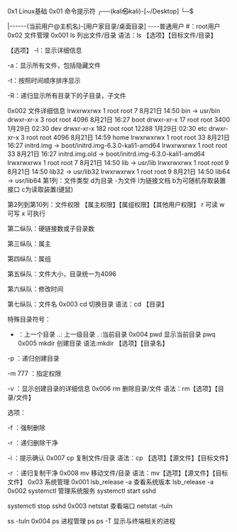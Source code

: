 0x1 Linux基础
0x01 命令提示符
┌──(kali㉿kali)-[~/Desktop]
└─$ 

|------(当前用户@主机名)-[用户家目录/桌面目录]
----普通用户
#：root用户
0x02 文件管理
0x001 ls 列出文件/目录
语法：ls 【选项】【目标文件/目录】

【选项】
-l：显示详细信息

-a：显示所有文件，包括隐藏文件

-t：按照时间顺序排序显示

-R：递归显示所有目录下的子目录，子文件


0x002 文件详细信息
lrwxrwxrwx   1 root root          7  8月21日 14:50 bin -> usr/bin
drwxr-xr-x   3 root root       4096  8月21日 16:27 boot
drwxr-xr-x  17 root root       3400  1月29日 02:30 dev
drwxr-xr-x 182 root root      12288  1月29日 02:30 etc
drwxr-xr-x   3 root root       4096  8月21日 14:59 home
lrwxrwxrwx   1 root root         33  8月21日 16:27 initrd.img -> boot/initrd.img-6.3.0-kali1-amd64
lrwxrwxrwx   1 root root         33  8月21日 16:27 initrd.img.old -> boot/initrd.img-6.3.0-kali1-amd64
lrwxrwxrwx   1 root root          7  8月21日 14:50 lib -> usr/lib
lrwxrwxrwx   1 root root          9  8月21日 14:50 lib32 -> usr/lib32
lrwxrwxrwx   1 root root          9  8月21日 14:50 lib64 -> usr/lib64
第1列：文件类型
d为目录
-为文件
l为链接文档
b为可随机存取装置接口
c为读取装置(键鼠)

第2列到第10列：文件权限
【属主权限】【属组权限】【其他用户权限】
r 可读 w 可写 x 可执行

第二纵队：硬链接数或子目录数

第三纵队：属主

第四纵队：属组

第五纵队：文件大小，目录统一为4096

第六纵队：修改时间

第七纵队：文件名
0x003 cd 切换目录
语法：cd 【目录】

特殊目录符号：

- ：上一个目录
..: 上一级目录
. :当前目录
0x004 pwd 显示当前目录
pwq
0x005 mkdir 创建目录
语法:mkdir 【选项】【目录名】

-p ：递归创建目录

-m 777 ：指定权限

-v ：显示创建目录的详细信息
0x006 rm 删除目录/文件
语法：rm【选项】【目录/文件】

选项：

-f ：强制删除

-r ：递归删除干净

-i ：提示确认
0x007 cp 复制文件/目录
语法：cp 【选项】【源文件】【目标文件】

-r ：递归复制干净
0x008 mv 移动文件/目录
语法：mv【选项】【源文件】【目标文件】
0x03 系统管理
0x001 lsb_release -a 查看系统版本
lsb_release -a
0x002 systemctl 管理系统服务
systemctl start sshd

systemctl stop sshd
0x003  netstat 查看端口
netstat -tuln

ss -tuln
0x004 ps 进程管理
ps 
ps -T 显示与终端相关的进程
